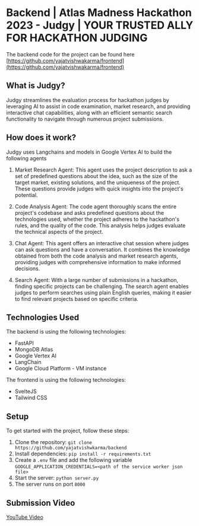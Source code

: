 # Backend | Atlas Madness Hackathon 2023 - Judgy | YOUR TRUSTED ALLY FOR HACKATHON JUDGING 

The backend code for the project can be found here [https://github.com/yajatvishwakarma/frontend](https://github.com/yajatvishwakarma/frontend)

## What is Judgy?

Judgy streamlines the evaluation process for hackathon judges by leveraging AI to assist in code examination, market research, and providing interactive chat capabilities, along with an efficient semantic search functionality to navigate through numerous project submissions.

## How does it work?

Judgy uses Langchains and models in Google Vertex AI to build the following agents

1. Market Research Agent: This agent uses the project description to ask a set of predefined questions about the idea, such as the size of the target market, existing solutions, and the uniqueness of the project. These questions provide judges with quick insights into the project's potential.

2. Code Analysis Agent: The code agent thoroughly scans the entire project's codebase and asks predefined questions about the technologies used, whether the project adheres to the hackathon's rules, and the quality of the code. This analysis helps judges evaluate the technical aspects of the project.

3. Chat Agent: This agent offers an interactive chat session where judges can ask questions and have a conversation. It combines the knowledge obtained from both the code analysis and market research agents, providing judges with comprehensive information to make informed decisions.

4. Search Agent: With a large number of submissions in a hackathon, finding specific projects can be challenging. The search agent enables judges to perform searches using plain English queries, making it easier to find relevant projects based on specific criteria.


## Technologies Used

The backend is using the following technologies:

-   FastAPI
-   MongoDB Atlas
-   Google Vertex AI
-   LangChain
-   Google Cloud Platform - VM instance

The frontend is using the following technologies:

-  SvelteJS
-  Tailwind CSS


## Setup

To get started with the project, follow these steps:

1.  Clone the repository: `git clone https://github.com/yajatvishwkarma/backend`
2.  Install dependencies: `pip install -r requirements.txt`
3.  Create a `.env` file and add the following variable `GOOGLE_APPLICATION_CREDENTIALS=<path of the service worker json file>`
4.  Start the server: `python server.py`
5.  The server runs on port `8000`


## Submission Video
[YouTube Video](https://youtu.be/HGbw2Rpop_Q)
